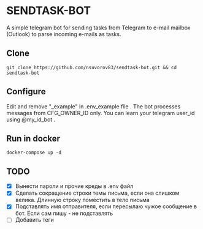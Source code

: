 # SENDTASK-BOT
A simple telegram bot for sending tasks from Telegram to e-mail mailbox (Outlook) to parse incoming e-mails as tasks.

## Clone
```
git clone https://github.com/nsuvorov83/sendtask-bot.git && cd sendtask-bot
```

## Configure
Edit and remove "_example" in .env_example file . The bot processes messages from CFG_OWNER_ID only. You can learn your telegram user_id using @my_id_bot .

## Run in docker
```
docker-compose up -d
```

## TODO
- [x] Вынести пароли и прочие креды в .env файл
- [x] Сделать сокращение строки темы письма, если она слишком велика. Длинную строку поместить в тело письма
- [x] Подставлять имя отправителя, если пересылаю чужое сообщение в бот. Если сам пишу - не подставлять
- [ ] Добавить теги